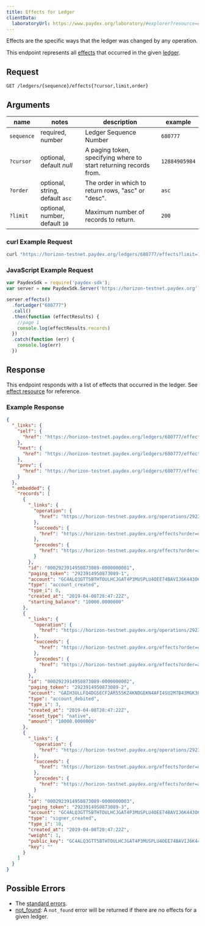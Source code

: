 ```yaml
---
title: Effects for Ledger
clientData:
  laboratoryUrl: https://www.paydex.org/laboratory/#explorer?resource=effects&endpoint=for_ledger
---
```


Effects are the specific ways that the ledger was changed by any operation.

This endpoint represents all [effects](../resources/effect.md) that occurred in the given [ledger](../resources/ledger.md).

## Request

```
GET /ledgers/{sequence}/effects{?cursor,limit,order}
```

## Arguments

| name | notes | description | example |
| ---- | ----- | ----------- | ------- |
| `sequence` | required, number | Ledger Sequence Number | `680777` |
| `?cursor` | optional, default _null_ | A paging token, specifying where to start returning records from. | `12884905984` |
| `?order` | optional, string, default `asc` | The order in which to return rows, "asc" or "desc". | `asc` |
| `?limit` | optional, number, default `10` | Maximum number of records to return. | `200` |

### curl Example Request

```sh
curl "https://horizon-testnet.paydex.org/ledgers/680777/effects?limit=1"
```

### JavaScript Example Request

```javascript
var PaydexSdk = require('paydex-sdk');
var server = new PaydexSdk.Server('https://horizon-testnet.paydex.org');

server.effects()
  .forLedger("680777")
  .call()
  .then(function (effectResults) {
    //page 1
    console.log(effectResults.records)
  })
  .catch(function (err) {
    console.log(err)
  })

```

## Response

This endpoint responds with a list of effects that occurred in the ledger. See [effect resource](../resources/effect.md) for reference.

### Example Response

```json
{
  "_links": {
    "self": {
      "href": "https://horizon-testnet.paydex.org/ledgers/680777/effects?cursor=&limit=10&order=asc"
    },
    "next": {
      "href": "https://horizon-testnet.paydex.org/ledgers/680777/effects?cursor=2923914950873089-3&limit=10&order=asc"
    },
    "prev": {
      "href": "https://horizon-testnet.paydex.org/ledgers/680777/effects?cursor=2923914950873089-1&limit=10&order=desc"
    }
  },
  "_embedded": {
    "records": [
      {
        "_links": {
          "operation": {
            "href": "https://horizon-testnet.paydex.org/operations/2923914950873089"
          },
          "succeeds": {
            "href": "https://horizon-testnet.paydex.org/effects?order=desc&cursor=2923914950873089-1"
          },
          "precedes": {
            "href": "https://horizon-testnet.paydex.org/effects?order=asc&cursor=2923914950873089-1"
          }
        },
        "id": "0002923914950873089-0000000001",
        "paging_token": "2923914950873089-1",
        "account": "GC4ALQ3GTT5BTHTOULHCJGAT4P3MUSPLU4OEE74BAVIJ6K443O6RVLRT",
        "type": "account_created",
        "type_i": 0,
        "created_at": "2019-04-08T20:47:22Z",
        "starting_balance": "10000.0000000"
      },
      {
        "_links": {
          "operation": {
            "href": "https://horizon-testnet.paydex.org/operations/2923914950873089"
          },
          "succeeds": {
            "href": "https://horizon-testnet.paydex.org/effects?order=desc&cursor=2923914950873089-2"
          },
          "precedes": {
            "href": "https://horizon-testnet.paydex.org/effects?order=asc&cursor=2923914950873089-2"
          }
        },
        "id": "0002923914950873089-0000000002",
        "paging_token": "2923914950873089-2",
        "account": "GAIH3ULLFQ4DGSECF2AR555KZ4KNDGEKN4AFI4SU2M7B43MGK3QJZNSR",
        "type": "account_debited",
        "type_i": 3,
        "created_at": "2019-04-08T20:47:22Z",
        "asset_type": "native",
        "amount": "10000.0000000"
      },
      {
        "_links": {
          "operation": {
            "href": "https://horizon-testnet.paydex.org/operations/2923914950873089"
          },
          "succeeds": {
            "href": "https://horizon-testnet.paydex.org/effects?order=desc&cursor=2923914950873089-3"
          },
          "precedes": {
            "href": "https://horizon-testnet.paydex.org/effects?order=asc&cursor=2923914950873089-3"
          }
        },
        "id": "0002923914950873089-0000000003",
        "paging_token": "2923914950873089-3",
        "account": "GC4ALQ3GTT5BTHTOULHCJGAT4P3MUSPLU4OEE74BAVIJ6K443O6RVLRT",
        "type": "signer_created",
        "type_i": 10,
        "created_at": "2019-04-08T20:47:22Z",
        "weight": 1,
        "public_key": "GC4ALQ3GTT5BTHTOULHCJGAT4P3MUSPLU4OEE74BAVIJ6K443O6RVLRT",
        "key": ""
      }
    ]
  }
}
```

## Possible Errors

- The [standard errors](../errors.md#Standard-Errors).
- [not_found](../errors/not-found.md): A `not_found` error will be returned if there are no effects for a given ledger.
